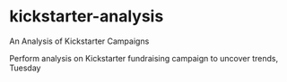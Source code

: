# kickstarter-analysis

An Analysis of Kickstarter Campaigns

Perform analysis on Kickstarter fundraising campaign to uncover trends, Tuesday
